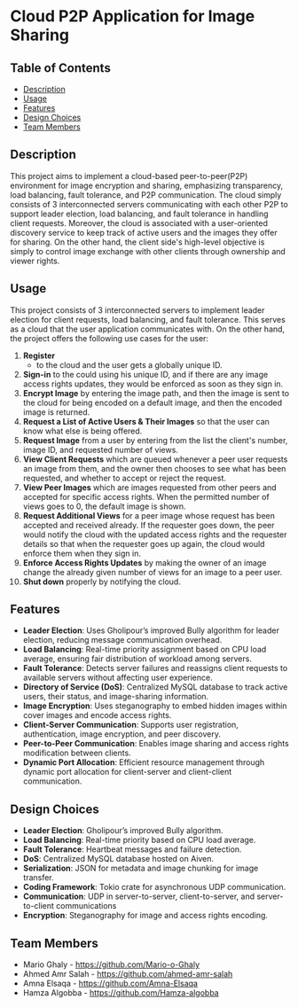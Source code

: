 # Cloud P2P Application for Image Sharing

## Table of Contents
- [Description](#Description)
- [Usage](#Usage)
- [Features](#Features)
- [Design Choices](#Design-Choices)
- [Team Members](#Team-Members)

## Description
This project aims to implement a cloud-based peer-to-peer(P2P) environment for image encryption and sharing, emphasizing transparency, load balancing, fault tolerance, and P2P communication. The cloud simply consists of 3 interconnected servers communicating with each other P2P to support leader election, load balancing, and fault tolerance in handling client requests. Moreover, the cloud is associated with a user-oriented discovery service to keep track of active users and the images they offer for sharing. On the other hand, the client side's high-level objective is simply to control image exchange with other clients through ownership and viewer rights.

## Usage
This project consists of 3 interconnected servers to implement leader election for client requests, load balancing, and fault tolerance. This serves as a cloud that the user application communicates with. On the other hand, the project offers the following use cases for the user:
1. **Register**
   - to the cloud and the user gets a globally unique ID.
3. **Sign-in** to the could using his unique ID, and if there are any image access rights updates, they would be enforced as soon as they sign in.
4. **Encrypt Image** by entering the image path, and then the image is sent to the cloud for being encoded on a default image, and then the encoded image is returned.
5. **Request a List of Active Users & Their Images** so that the user can know what else is being offered.
6. **Request Image** from a user by entering from the list the client's number, image ID, and requested number of views.
7. **View Client Requests** which are queued whenever a peer user requests an image from them, and the owner then chooses to see what has been requested, and whether to accept or reject the request.
8. **View Peer Images** which are images requested from other peers and accepted for specific access rights. When the permitted number of views goes to 0, the default image is shown. 
9. **Request Additional Views** for a peer image whose request has been accepted and received already. If the requester goes down, the peer would notify the cloud with the updated access rights and the requester details so that when the requester goes up again, the cloud would enforce them when they sign in.
10. **Enforce Access Rights Updates** by making the owner of an image change the already given number of views for an image to a peer user.
11. **Shut down** properly by notifying the cloud.

## Features
- **Leader Election**: Uses Gholipour’s improved Bully algorithm for leader election, reducing message communication overhead.
- **Load Balancing**: Real-time priority assignment based on CPU load average, ensuring fair distribution of workload among servers.
- **Fault Tolerance**: Detects server failures and reassigns client requests to available servers without affecting user experience.
- **Directory of Service (DoS)**: Centralized MySQL database to track active users, their status, and image-sharing information.
- **Image Encryption**: Uses steganography to embed hidden images within cover images and encode access rights.
- **Client-Server Communication**: Supports user registration, authentication, image encryption, and peer discovery.
- **Peer-to-Peer Communication**: Enables image sharing and access rights modification between clients.
- **Dynamic Port Allocation**: Efficient resource management through dynamic port allocation for client-server and client-client communication.

## Design Choices
- **Leader Election**: Gholipour’s improved Bully algorithm.
- **Load Balancing**: Real-time priority based on CPU load average.
- **Fault Tolerance**: Heartbeat messages and failure detection.
- **DoS**: Centralized MySQL database hosted on Aiven.
- **Serialization**: JSON for metadata and image chunking for image transfer.
- **Coding Framework**: Tokio crate for asynchronous UDP communication.
- **Communication**: UDP in server-to-server, client-to-server, and server-to-client communications
- **Encryption**: Steganography for image and access rights encoding.

## Team Members
- Mario Ghaly - https://github.com/Mario-o-Ghaly
- Ahmed Amr Salah - https://github.com/ahmed-amr-salah
- Amna Elsaqa - https://github.com/Amna-Elsaqa
- Hamza Algobba - https://github.com/Hamza-algobba
